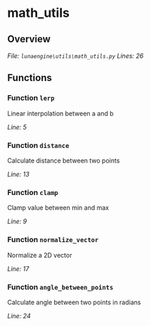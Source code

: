 # math_utils

## Overview

*File: `lunaengine\utils\math_utils.py`*
*Lines: 26*

## Functions

### Function `lerp`

Linear interpolation between a and b

*Line: 5*

### Function `distance`

Calculate distance between two points

*Line: 13*

### Function `clamp`

Clamp value between min and max

*Line: 9*

### Function `normalize_vector`

Normalize a 2D vector

*Line: 17*

### Function `angle_between_points`

Calculate angle between two points in radians

*Line: 24*

